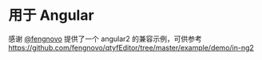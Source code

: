 # 用于 Angular

感谢 [@fengnovo](https://github.com/fengnovo) 提供了一个 angular2 的兼容示例，可供参考 https://github.com/fengnovo/qtyfEditor/tree/master/example/demo/in-ng2

